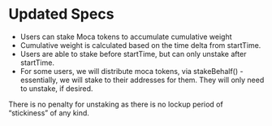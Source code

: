 # Updated Specs

- Users can stake Moca tokens to accumulate cumulative weight
- Cumulative weight is calculated based on the time delta from startTime.
- Users are able to stake before startTime, but can only unstake after startTime.
- For some users, we will distribute moca tokens, via stakeBehalf() - essentially, we will stake to their addresses for them. They will only need to unstake, if desired.

There is no penalty for unstaking as there is no lockup period of “stickiness” of any kind. 
